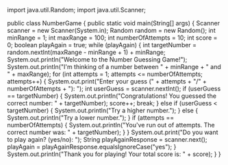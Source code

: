 import java.util.Random;
import java.util.Scanner;

public class NumberGame {
    public static void main(String[] args) {
            Scanner scanner = new Scanner(System.in);
                    Random random = new Random();
        int minRange = 1;
                int maxRange = 100;
                        int numberOfAttempts = 10;
                                int score = 0;
        boolean playAgain = true;
        while (playAgain) {
                    int targetNumber = random.nextInt(maxRange - minRange + 1) + minRange;
                                System.out.println("Welcome to the Number Guessing Game!");
                                            System.out.println("I'm thinking of a number between " + minRange + " and " + maxRange);
            for (int attempts = 1; attempts <= numberOfAttempts; attempts++) {
                            System.out.print("Enter your guess (" + attempts + "/" + numberOfAttempts + "): ");
                                            int userGuess = scanner.nextInt();
                if (userGuess == targetNumber) {
                                    System.out.println("Congratulations! You guessed the correct number: " + targetNumber);
                    score++;
     break;
     } 
     else if (userGuess < targetNumber) {
                                                                                                                System.out.println("Try a higher number.");
                                                                                                                                } 
                                                                                                                                else {
                                                                                                                                                    System.out.println("Try a lower number.");
                                                                                                                                                                    }
                if (attempts == numberOfAttempts) {
 System.out.println("You've run out of attempts. The correct number was: " + targetNumber);
                                                    }
                                                                }
  System.out.print("Do you want to play again? (yes/no): ");
                        String playAgainResponse = scanner.next();
                                    playAgain = playAgainResponse.equalsIgnoreCase("yes");
                                            }
  System.out.println("Thank you for playing! Your total score is: " + score);
            }
            }
